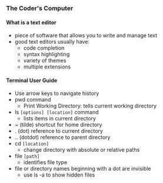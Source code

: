 ### The Coder's Computer
#### What is a text editor
- piece of software that allows you to write and manage text
- good text editors usually have: 
    - code completion
    - syntax highlighting
    - variety of themes
    - multiple extensions
#### Terminal User Guide
- Use arrow keys to navigate history
- pwd command 
  - Print Working Directory: tells current working directory
- ls `[options] [location]` command
  - lists items in current directory
- ~ (tilde) shortcut for home directory
- . (dot) reference to current directory
- .. (dotdot) reference to parent directory
- cd `[location]`
  - change directory with absolute or relative paths
- file `[path]`
  - identifies file type
- file or directory names beginning with a dot are invisible
  - use ls -a to show hidden files
